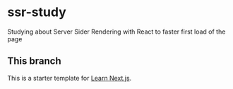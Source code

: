 # ssr-study
Studying about Server Sider Rendering with React to faster first load of the page


## This branch
This is a starter template for [Learn Next.js](https://nextjs.org/learn).
